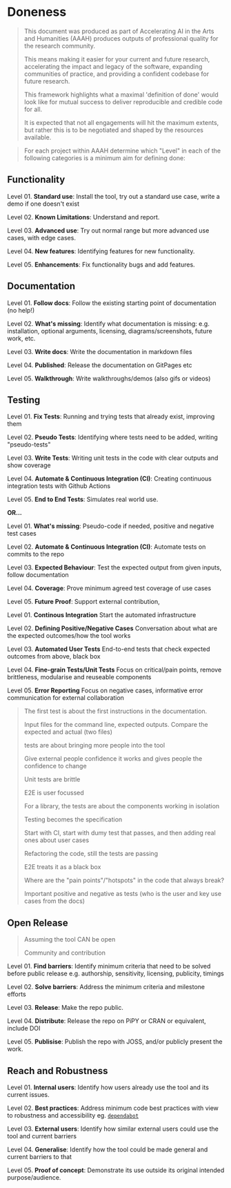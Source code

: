 # Doneness

> This document was produced as part of Accelerating AI in the Arts and Humanities (AAAH) produces outputs of professional quality for the research community. 
> 
> This means making it easier for your current and future research, accelerating the impact and legacy of the software, expanding communities of practice, and providing a confident codebase for future research. 
>
> This framework highlights what a maximal 'definition of done' would look like for mutual success to deliver reproducible and credible code for all. 
>
> It is expected that not all engagements will hit the maximum extents, but rather this is to be negotiated and shaped by the resources available.


>For each project within AAAH determine which "Level" in each of the following categories is a minimum aim for defining done:


## Functionality

Level 01. **Standard use**: Install the tool, try out a standard use case, write a demo if one doesn't exist

Level 02. **Known Limitations**: Understand and report. 

Level 03. **Advanced use**: Try out normal range but more advanced use cases, with edge cases. 

Level 04. **New features**: Identifying features for new functionality.

Level 05. **Enhancements**: Fix functionality bugs and add features.



## Documentation

Level 01. **Follow docs**: Follow the existing starting point of documentation (no help!)

Level 02. **What's missing**: Identify what documentation is missing: e.g. installation, optional arguments, licensing, diagrams/screenshots, future work, etc. 

Level 03. **Write docs**: Write the documentation in markdown files

Level 04. **Published**: Release the documentation on GitPages etc

Level 05. **Walkthrough**: Write walkthroughs/demos (also gifs or videos)

## Testing

Level 01. **Fix Tests**: Running and trying tests that already exist, improving them

Level 02. **Pseudo Tests**: Identifying where tests need to be added, writing "pseudo-tests"

Level 03. **Write Tests**: Writing unit tests in the code with clear outputs and show coverage

Level 04. **Automate & Continuous Integration (CI)**:  Creating continuous integration tests with Github Actions

Level 05. **End to End Tests**: Simulates real world use.

**OR...**

Level 01. **What's missing**: Pseudo-code if needed, positive and negative test cases

Level 02. **Automate & Continuous Integration (CI)**: Automate tests on commits to the repo

Level 03. **Expected Behaviour**: Test the expected output from given inputs, follow documentation

Level 04. **Coverage**: Prove minimum agreed test coverage of use cases

Level 05. **Future Proof**: Support external contribution, 


Level 01. **Continous Integration** Start the automated infrastructure

Level 02. **Defining Positive/Negative Cases** Conversation about what are the expected outcomes/how the tool works

Level 03. **Automated User Tests** End-to-end tests that check expected outcomes from above, black box

Level 04. **Fine-grain Tests/Unit Tests** Focus on critical/pain points, remove brittleness, modularise and reuseable components 

Level 05. **Error Reporting** Focus on negative cases, informative error communication for external collaboration


 
> The first test is about the first instructions in the documentation. 
> 
> Input files for the command line, expected outputs. Compare the expected and actual (two files)
> 
> tests are about bringing more people into the tool
> 
> Give external people confidence it works and gives people the confidence to change
> 
> Unit tests are brittle
> 
> E2E is user focussed
> 
> For a library, the tests are about the components working in isolation
> 
> Testing becomes the specification
> 
> Start with CI, start with dumy test that passes, and then adding real ones about user cases
> 
> Refactoring the code, still the tests are passing
> 
> E2E treats it as a black box
> 
> Where are the "pain points"/"hotspots" in the code that always break?
> 
> Important positive and negative as tests (who is the user and key use cases from the docs)


## Open Release
> Assuming the tool CAN be open
> 
> Community and contribution

Level 01. **Find barriers**: Identify minimum criteria that need to be solved before public release e.g. authorship, sensitivity, licensing, publicity, timings

Level 02. **Solve barriers**: Address the minimum criteria and milestone efforts

Level 03. **Release**: Make the repo public.

Level 04. **Distribute**: Release the repo on PiPY or CRAN or equivalent, include DOI

Level 05. **Publisise**: Publish the repo with JOSS, and/or publicly present the work. 


## Reach and Robustness

Level 01. **Internal users**: Identify how users already use the tool and its current issues.

Level 02. **Best practices**: Address minimum code best practices with view to robustness and accessibility eg. [`dependabot`](https://github.com/dependabot/dependabot-core)

Level 03. **External users**: Identify how similar external users could use the tool and current barriers

Level 04. **Generalise**: Identify how the tool could be made general and current barriers to that

Level 05. **Proof of concept**: Demonstrate its use outside its original intended purpose/audience. 

